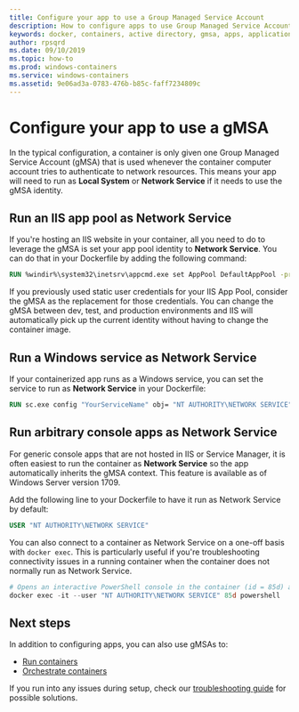 ```yaml
---
title: Configure your app to use a Group Managed Service Account
description: How to configure apps to use Group Managed Service Accounts (gMSAs) for Windows containers.
keywords: docker, containers, active directory, gmsa, apps, applications, group managed service account, group managed service accounts, configuration
author: rpsqrd
ms.date: 09/10/2019
ms.topic: how-to
ms.prod: windows-containers
ms.service: windows-containers
ms.assetid: 9e06ad3a-0783-476b-b85c-faff7234809c
---
```

# Configure your app to use a gMSA

In the typical configuration, a container is only given one Group Managed Service Account (gMSA) that is used whenever the container computer account tries to authenticate to network resources. This means your app will need to run as **Local System** or **Network Service** if it needs to use the gMSA identity.

## Run an IIS app pool as Network Service

If you're hosting an IIS website in your container, all you need to do to leverage the gMSA is set your app pool identity to **Network Service**. You can do that in your Dockerfile by adding the following command:

```dockerfile
RUN %windir%\system32\inetsrv\appcmd.exe set AppPool DefaultAppPool -processModel.identityType:NetworkService
```

If you previously used static user credentials for your IIS App Pool, consider the gMSA as the replacement for those credentials. You can change the gMSA between dev, test, and production environments and IIS will automatically pick up the current identity without having to change the container image.

## Run a Windows service as Network Service

If your containerized app runs as a Windows service, you can set the service to run as **Network Service** in your Dockerfile:

```dockerfile
RUN sc.exe config "YourServiceName" obj= "NT AUTHORITY\NETWORK SERVICE" password= ""
```

## Run arbitrary console apps as Network Service

For generic console apps that are not hosted in IIS or Service Manager, it is often easiest to run the container as **Network Service** so the app automatically inherits the gMSA context. This feature is available as of Windows Server version 1709.

Add the following line to your Dockerfile to have it run as Network Service by default:

```dockerfile
USER "NT AUTHORITY\NETWORK SERVICE"
```

You can also connect to a container as Network Service on a one-off basis with `docker exec`. This is particularly useful if you're troubleshooting connectivity issues in a running container when the container does not normally run as Network Service.

```powershell
# Opens an interactive PowerShell console in the container (id = 85d) as the Network Service account
docker exec -it --user "NT AUTHORITY\NETWORK SERVICE" 85d powershell
```

## Next steps

In addition to configuring apps, you can also use gMSAs to:

- [Run containers](gmsa-run-container.md)
- [Orchestrate containers](gmsa-orchestrate-containers.md)

If you run into any issues during setup, check our [troubleshooting guide](gmsa-troubleshooting.md) for possible solutions.
